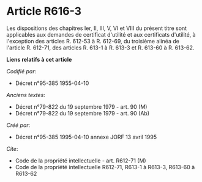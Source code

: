 # Article R616-3

Les dispositions des chapitres Ier, II, III, V, VI et VIII du présent titre sont applicables aux demandes de certificat
d'utilité et aux certificats d'utilité, à l'exception des articles R. 612-53 à R. 612-69, du troisième alinéa de l'article R.
612-71, des articles R. 613-1 à R. 613-3 et R. 613-60 à R. 613-62.

**Liens relatifs à cet article**

_Codifié par_:

  - Décret n°95-385 1955-04-10

_Anciens textes_:

  - Décret n°79-822 du 19 septembre 1979 - art. 90 (M)
  - Décret n°79-822 du 19 septembre 1979 - art. 90 (Ab)

_Créé par_:

  - Décret n°95-385 1995-04-10 annexe JORF 13 avril 1995

_Cite_:

  - Code de la propriété intellectuelle - art. R612-71 (M)
  - Code de la propriété intellectuelle R612-71, R613-1 à R613-3, R613-60 à R613-62
